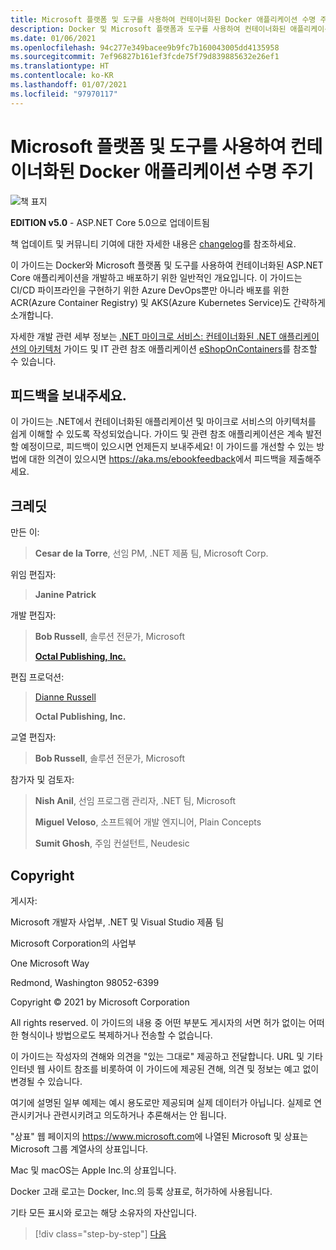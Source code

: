 ```yaml
---
title: Microsoft 플랫폼 및 도구를 사용하여 컨테이너화된 Docker 애플리케이션 수명 주기
description: Docker 및 Microsoft 플랫폼과 도구를 사용하여 컨테이너화된 애플리케이션을 개발하고 배포하는 개발 및 배포 프로세스의 대략적인 개요를 확인하세요.
ms.date: 01/06/2021
ms.openlocfilehash: 94c277e349bacee9b9fc7b160043005dd4135958
ms.sourcegitcommit: 7ef96827b161ef3fcde75f79d839885632e26ef1
ms.translationtype: HT
ms.contentlocale: ko-KR
ms.lasthandoff: 01/07/2021
ms.locfileid: "97970117"
---
```

# <a name="containerized-docker-application-lifecycle-with-microsoft-platform-and-tools"></a>Microsoft 플랫폼 및 도구를 사용하여 컨테이너화된 Docker 애플리케이션 수명 주기

![책 표지](./media/devops-book-cover-large-we.png)

**EDITION v5.0** - ASP.NET Core 5.0으로 업데이트됨

책 업데이트 및 커뮤니티 기여에 대한 자세한 내용은 [changelog](https://aka.ms/DockerLifecycleEbookChangelog)를 참조하세요.

이 가이드는 Docker와 Microsoft 플랫폼 및 도구를 사용하여 컨테이너화된 ASP.NET Core 애플리케이션을 개발하고 배포하기 위한 일반적인 개요입니다. 이 가이드는 CI/CD 파이프라인을 구현하기 위한 Azure DevOps뿐만 아니라 배포를 위한 ACR(Azure Container Registry) 및 AKS(Azure Kubernetes Service)도 간략하게 소개합니다.

자세한 개발 관련 세부 정보는 [.NET 마이크로 서비스: 컨테이너화된 .NET 애플리케이션의 아키텍처](../microservices/index.md) 가이드 및 IT 관련 참조 애플리케이션 [eShopOnContainers](https://github.com/dotnet-architecture/eShopOnContainers)를 참조할 수 있습니다.

## <a name="send-us-your-feedback"></a>피드백을 보내주세요.

이 가이드는 .NET에서 컨테이너화된 애플리케이션 및 마이크로 서비스의 아키텍처를 쉽게 이해할 수 있도록 작성되었습니다. 가이드 및 관련 참조 애플리케이션은 계속 발전할 예정이므로, 피드백이 있으시면 언제든지 보내주세요! 이 가이드를 개선할 수 있는 방법에 대한 의견이 있으시면 <https://aka.ms/ebookfeedback>에서 피드백을 제출해주세요.

## <a name="credits"></a>크레딧

만든 이:

> **Cesar de la Torre**, 선임 PM, .NET 제품 팀, Microsoft Corp.

위임 편집자:

> **Janine Patrick**

개발 편집자:

> **Bob Russell**, 솔루션 전문가, Microsoft
>
> [**Octal Publishing, Inc.**](http://www.octalpub.com/)

편집 프로덕션:

> [Dianne Russell](http://www.octalpub.com/)
>
> **Octal Publishing, Inc.**

교열 편집자:

> **Bob Russell**, 솔루션 전문가, Microsoft

참가자 및 검토자:

> **Nish Anil**, 선임 프로그램 관리자, .NET 팀, Microsoft
>
> **Miguel Veloso**, 소프트웨어 개발 엔지니어, Plain Concepts
>
> **Sumit Ghosh**, 주임 컨설턴트, Neudesic

## <a name="copyright"></a>Copyright

게시자:

Microsoft 개발자 사업부, .NET 및 Visual Studio 제품 팀

Microsoft Corporation의 사업부

One Microsoft Way

Redmond, Washington 98052-6399

Copyright &copy; 2021 by Microsoft Corporation

All rights reserved. 이 가이드의 내용 중 어떤 부분도 게시자의 서면 허가 없이는 어떠한 형식이나 방법으로도 복제하거나 전송할 수 없습니다.

이 가이드는 작성자의 견해와 의견을 "있는 그대로" 제공하고 전달합니다. URL 및 기타 인터넷 웹 사이트 참조를 비롯하여 이 가이드에 제공된 견해, 의견 및 정보는 예고 없이 변경될 수 있습니다.

여기에 설명된 일부 예제는 예시 용도로만 제공되며 실제 데이터가 아닙니다. 실제로 연관시키거나 관련시키려고 의도하거나 추론해서는 안 됩니다.

"상표" 웹 페이지의 <https://www.microsoft.com>에 나열된 Microsoft 및 상표는 Microsoft 그룹 계열사의 상표입니다.

Mac 및 macOS는 Apple Inc.의 상표입니다.

Docker 고래 로고는 Docker, Inc.의 등록 상표로, 허가하에 사용됩니다.

기타 모든 표시와 로고는 해당 소유자의 자산입니다.

>[!div class="step-by-step"]
>[다음](introduction-to-containers-and-docker.md)
